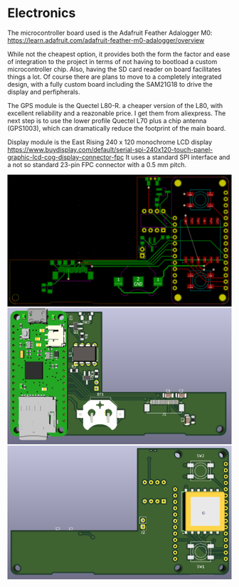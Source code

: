 # Electronics

The microcontroller board used is the Adafruit Feather Adalogger M0:
https://learn.adafruit.com/adafruit-feather-m0-adalogger/overview

While not the cheapest option, it provides both the form the factor and ease of integration to the project in terms of not having to bootload
a custom microcontroller chip. Also, having the SD card reader on board facilitates things a lot.
Of course there are plans to move to a completely integrated design, with a fully custom board including the SAM21G18 to drive the display and perfipherals.

The GPS module is the Quectel L80-R. a cheaper version of the L80, with excellent reliability and a reazonable price.
I get them from aliexpress.
The next step is to use the lower profile Quectel L70 plus a chip antenna (GPS1003), which can dramatically reduce the footprint of the main board.

Display module is the East Rising 240 x 120 monochrome LCD display
https://www.buydisplay.com/default/serial-spi-240x120-touch-panel-graphic-lcd-cog-display-connector-fpc
It uses a standard SPI interface and a not so standard 23-pin FPC connector with a 0.5 mm pitch.

![alt text](https://github.com/jucordero/DIY_Cyclecomputer/blob/master/Electronics/PCB.png)
![alt text](https://github.com/jucordero/DIY_Cyclecomputer/blob/master/Electronics/Top_render.png)
![alt text](https://github.com/jucordero/DIY_Cyclecomputer/blob/master/Electronics/Bottom_render.png)
